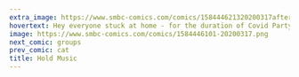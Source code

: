 ```yaml
---
extra_image: https://www.smbc-comics.com/comics/158444621320200317after.png
hovertext: Hey everyone stuck at home - for the duration of Covid Party 2020, I'm making a bunch of ebooks free. Just click the link in the below-comic blog.
image: https://www.smbc-comics.com/comics/1584446101-20200317.png
next_comic: groups
prev_comic: cat
title: Hold Music
---
```


